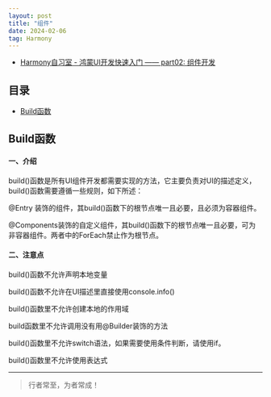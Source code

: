 ```yaml
---
layout: post
title: "组件"
date: 2024-02-06
tag: Harmony
---
```


- [Harmony自习室 - 鸿蒙UI开发快速入门 —— part02: 组件开发](https://mp.weixin.qq.com/s?__biz=MzkwNzcwOTA2NQ==&mid=2247483690&idx=1&sn=1cf6f300758d581205f1ddfa75607a39&chksm=c0d45eccf7a3d7da1e41eaa03754f7bbb76f87772739ef89db90421381aa6f428b3f1118d22f&cur_album_id=3483321268608958472&scene=189#wechat_redirect)




## 目录
- [Build函数](#content1)   


<!-- ************************************************ -->
## <a id="content1">Build函数</a>

#### **一、介绍**   

build()函数是所有UI组件开发都需要实现的方法，它主要负责对UI的描述定义，build()函数需要遵循一些规则，如下所述：

@Entry 装饰的组件，其build()函数下的根节点唯一且必要，且必须为容器组件。

@Components装饰的自定义组件，其build()函数下的根节点唯一且必要，可为非容器组件。两者中的ForEach禁止作为根节点。


#### **二、注意点**    

build()函数不允许声明本地变量

build()函数不允许在UI描述里直接使用console.info()

build()函数里不允许创建本地的作用域

build函数里不允许调用没有用@Builder装饰的方法

build()函数里不允许switch语法，如果需要使用条件判断，请使用if。

build()函数里不允许使用表达式

----------
>  行者常至，为者常成！


